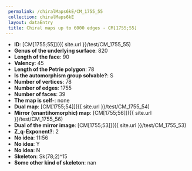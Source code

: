 ```yaml
--- 
 permalink: /chiralMaps6kE/CM_1755_55 
 collection: chiralMaps6kE
 layout: dataEntry
 title: Chiral maps up to 6000 edges - CM[1755;55]
---
```


- **ID**: [CM[1755;55]]({{ site.url }}/test/CM_1755_55)
- **Genus of the underlying surface**: 820
- **Length of the face**: 90
- **Valency**: 45
- **Length of the Petrie polygon**: 78
- **Is the automorphism group solvable?**: S
- **Number of vertices**: 78
- **Number of edges**: 1755
- **Number of faces**: 39
- **The map is self-**: none
- **Dual map**: [CM[1755;54]]({{ site.url }}/test/CM_1755_54)
- **Mirror (enantihomorphic) map**: [CM[1755;56]]({{ site.url }}/test/CM_1755_56)
- **Dual of the mirror image**: [CM[1755;53]]({{ site.url }}/test/CM_1755_53)
- **Z_q-Exponent?**: 2
- **No idea**:  11:56
- **No idea**: Y
- **No idea**: N
- **Skeleton**: Sk(78;2)^15
- **Some other kind of skeleton**: nan

